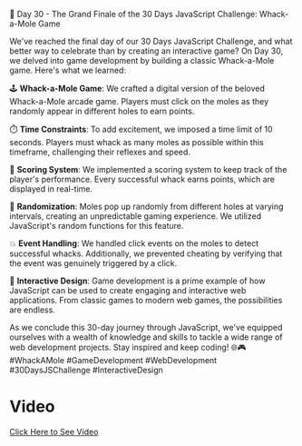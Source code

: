 🚀 Day 30 - The Grand Finale of the 30 Days JavaScript Challenge: Whack-a-Mole Game

We've reached the final day of our 30 Days JavaScript Challenge, and what better way to celebrate than by creating an interactive game? On Day 30, we delved into game development by building a classic Whack-a-Mole game. Here's what we learned:

🕹️ **Whack-a-Mole Game**: We crafted a digital version of the beloved Whack-a-Mole arcade game. Players must click on the moles as they randomly appear in different holes to earn points.

⏱️ **Time Constraints**: To add excitement, we imposed a time limit of 10 seconds. Players must whack as many moles as possible within this timeframe, challenging their reflexes and speed.

🎯 **Scoring System**: We implemented a scoring system to keep track of the player's performance. Every successful whack earns points, which are displayed in real-time.

🔄 **Randomization**: Moles pop up randomly from different holes at varying intervals, creating an unpredictable gaming experience. We utilized JavaScript's random functions for this feature.

💥 **Event Handling**: We handled click events on the moles to detect successful whacks. Additionally, we prevented cheating by verifying that the event was genuinely triggered by a click.

🌟 **Interactive Design**: Game development is a prime example of how JavaScript can be used to create engaging and interactive web applications. From classic games to modern web games, the possibilities are endless.

As we conclude this 30-day journey through JavaScript, we've equipped ourselves with a wealth of knowledge and skills to tackle a wide range of web development projects. Stay inspired and keep coding! 🌐🎮 #WhackAMole #GameDevelopment #WebDevelopment #30DaysJSChallenge #InteractiveDesign


# Video

<a href="https://youtu.be/wreBIE1-yms">Click Here to See Video</a>